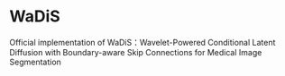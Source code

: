 # WaDiS
Official implementation of WaDiS：Wavelet-Powered Conditional Latent Diffusion with Boundary-aware Skip Connections for Medical Image Segmentation
